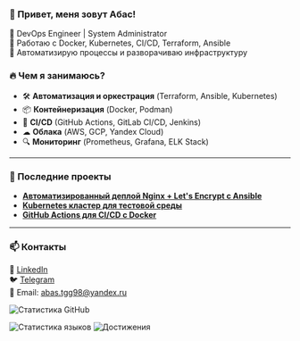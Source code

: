 ### 👋 Привет, меня зовут Абас!

🚀 DevOps Engineer | System Administrator  
📍 Работаю с Docker, Kubernetes, CI/CD, Terraform, Ansible  
🔧 Автоматизирую процессы и разворачиваю инфраструктуру  

### 🔥 Чем я занимаюсь?
- 🛠 **Автоматизация и оркестрация** (Terraform, Ansible, Kubernetes)
- 📦 **Контейнеризация** (Docker, Podman)
- 🔄 **CI/CD** (GitHub Actions, GitLab CI/CD, Jenkins)
- ☁ **Облака** (AWS, GCP, Yandex Cloud)
- 🔍 **Мониторинг** (Prometheus, Grafana, ELK Stack)

---

### 📌 Последние проекты
- [**Автоматизированный деплой Nginx + Let's Encrypt с Ansible**](https://github.com/your-profile/ansible-nginx)
- [**Kubernetes кластер для тестовой среды**](https://github.com/your-profile/k8s-test-cluster)
- [**GitHub Actions для CI/CD с Docker**](https://github.com/your-profile/github-actions-docker)

---

### 📫 Контакты
💼 [LinkedIn](https://linkedin.com/in/your-profile)  
🐦 [Telegram](https://t.me/mmanjato)  
📧 Email: abas.tgg98@yandex.ru


![Статистика GitHub](https://github-readme-stats.vercel.app/api?username=your-profile&show_icons=true&theme=dark)


![Статистика языков](https://github-readme-stats.vercel.app/api/top-langs/?username=your-profile&layout=compact)
![Достижения](https://github-profile-trophy.vercel.app/?username=your-profile&theme=onedark)
